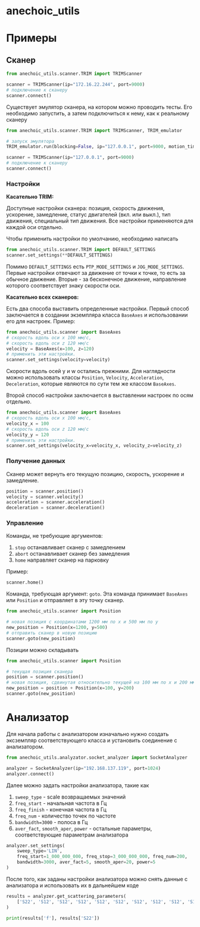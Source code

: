 # anechoic_utils

# Примеры
## Сканер

```python
from anechoic_utils.scanner.TRIM import TRIMScanner

scanner = TRIMScanner(ip="172.16.22.244", port=9000)
# подключение к сканеру
scanner.connect()
```
Существует эмулятор сканера, на котором можно проводить тесты.
Его необходимо запустить, а затем подключиться к нему, как к реальному сканеру
```python
from anechoic_utils.scanner.TRIM import TRIMScanner, TRIM_emulator

# запуск эмулятора
TRIM_emulator.run(blocking=False, ip="127.0.0.1", port=9000, motion_time=5)

scanner = TRIMScanner(ip="127.0.0.1", port=9000)
# подключение к сканеру
scanner.connect()
```

### Настройки

**Касательно TRIM:**

Доступные настройки сканера: позиция, скорость движения, ускорение, замедление, статус двигателей (вкл. или выкл.), тип движения, специальный тип движения.
Все настройки применяются для каждой оси отдельно.

Чтобы применить настройки по умолчанию, необходимо написать
```python
from anechoic_utils.scanner.TRIM import DEFAULT_SETTINGS
scanner.set_settings(**DEFAULT_SETTINGS)
```
Помимо `DEFAULT_SETTINGS` есть `PTP_MODE_SETTINGS` и `JOG_MODE_SETTINGS`.
Первые настройки отвечают за движение от точки к точке, то есть за обычное движение.
Вторые - за бесконечное движение, направление которого соответствует знаку скорости оси.

**Касательно всех сканеров:**

Есть два способа выставить определенные настройки.
Первый способ заключается в создании экземпляра класса `BaseAxes` и использовании его для настроек.
Пример:
```python
from anechoic_utils.scanner import BaseAxes
# скорость вдоль оси x 100 мм/с,
# скорость вдоль оси z 120 мм/с
velocity = BaseAxes(x=100, z=120)
# применить эти настройки.
scanner.set_settings(velocity=velocity)
```
Скорости вдоль осей y и w остались прежними.
Для наглядности можно использовать классы `Position`, `Velocity`, `Acceleration`, `Deceleration`, которые являются по сути тем же классом `BaseAxes`.

Второй способ настройки заключается в выставлении настроек по осям отдельно.
```python
from anechoic_utils.scanner import BaseAxes
# скорость вдоль оси x 100 мм/с,
velocity_x = 100
# скорость вдоль оси z 120 мм/с
velocity_y = 120
# применить эти настройки.
scanner.set_settings(velocity_x=velocity_x, velocity_z=velocity_z)
```

### Получение данных

Сканер может вернуть его текущую позицию, скорость, ускорение и замедление.
```python
position = scanner.position()
velocity = scanner.velocity()
acceleration = scanner.acceleration()
deceleration = scanner.deceleration()
```

### Управление

Команды, не требующие аргументов:
1. `stop` останавливает сканер с замедлением
2. `abort` останавливает сканер без замедления
3. `home` направляет сканер на парковку

Пример:
```python
scanner.home()
```

Команда, требующая аргумент: `goto`.
Эта команда принимает `BaseAxes` или `Position` и отправляет в эту точку сканер.
```python
from anechoic_utils.scanner import Position

# новая позиция с координатами 1200 мм по x и 500 мм по y
new_position = Position(x=1200, y=500)
# отправить сканер в новую позицию
scanner.goto(new_position)
```

Позиции можно складывать
```python
from anechoic_utils.scanner import Position

# текущая позиция сканера
position = scanner.position()
# новая позиция, сдвинутая относительно текущей на 100 мм по x и 200 мм по y
new_position = position + Position(x=100, y=200)
scanner.goto(new_position)
```

# Анализатор

Для начала работы с анализатором изначально нужно создать 
эксземпляр соответствующего класса и установить соединение с анализатором.
    
```python
from anechoic_utils.analyzator.socket_analyzer import SocketAnalyzer

analyzer = SocketAnalyzer(ip="192.168.137.119", port=1024)
analyzer.connect()
```

Далее можно задать настройки анализатора, такие как 
1. `sweep_type` - scale возвращаемых значений
2. `freq_start` - начальная частота в Гц
3. `freq_finish` - конечная частота в Гц
4. `freq_num` - количество точек по частоте
5. `bandwidth=3000` - полоса в Гц
6. `aver_fact`, `smooth_aper`, `power` - остальные параметры, соответствующие параметрам анализатора
```python
analyzer.set_settings(
    sweep_type='LIN', 
    freq_start=1_000_000_000, freq_stop=3_000_000_000, freq_num=200, 
    bandwidth=3000, aver_fact=5, smooth_aper=20, power=5
)
```

После того, как заданы настройки анализатора можно снять данные с анализатора и использовать их в дальнейшем коде
```python
results = analyzer.get_scattering_parameters(
    ['S22', 'S12', 'S12', 'S12', 'S12', 'S12', 'S12', 'S12', 'S12', 'S12']
)

print(results['f'], results['S22'])
```